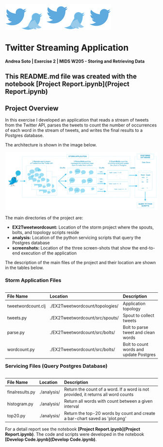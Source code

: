 
![logo](./logo.png)

# Twitter Streaming Application

**Andrea Soto | Exercise 2 | MIDS W205 - Storing and Retrieving Data**

This README.md file was created with the notebook [Project Report.ipynb](Project Report.ipynb)
---

## Project Overview

In this exercise I developed an application that reads a stream of tweets from the Twitter API, parses the tweets to count the number of occurrences of each word in the stream of tweets, and writes the final results to a Postgres database.

The architecture is shown in the image below.

![Architecture](./architecture.png)


<style>
table {float:left}
</style>


The main directories of the project are:

- **EX2Tweetwordcount:** Location of the storm project where the spouts, bolts, and topology scripts reside
- **analysis:** Location of the python servicing scripts that query the Postgres database
- **screenshots:** Location of the three screen-shots that show the end-to-end execution of the application

The description of the main files of the project and their location are shown in the tables below.

### Storm Application Files
|File Name|Location|Description|
|:--|:--|:--|
|tweetwordcount.clj  |./EX2Tweetwordcount/topologies/|Application topology|
|tweets.py|./EX2Tweetwordcount/src/spouts/|Spout to collect tweets|
|parse.py|./EX2Tweetwordcount/src/bolts/|Bolt to parse tweet and clean words|
|wordcount.py|./EX2Tweetwordcount/src/bolts/|Bolt to count words and update Postgres|

### Servicing Files (Query Postgres Database)
|File Name|Location|Description|
|:--|:--|:--|
|finalresults.py|./analysis/|Return the count of a word. If a word is not provided, it returns all word counts|
|histogram.py|./analysis/|Return all words with count between a given interval|
|top20.py|./analysis/|Return the top-20 words by count and create a bar-chart saved as 'plot.png'|

For a detail report see the notebook **[Project Report.ipynb](Project Report.ipynb)**. The code and scripts were developed in the notebook **[Develop Code.ipynb](Develop Code.ipynb)**.

